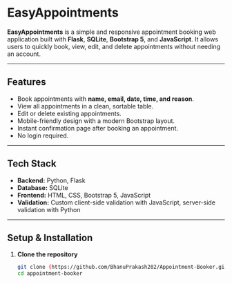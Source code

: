 # EasyAppointments

**EasyAppointments** is a simple and responsive appointment booking web application built with **Flask**, **SQLite**, **Bootstrap 5**, and **JavaScript**. It allows users to quickly book, view, edit, and delete appointments without needing an account.

---

## Features

- Book appointments with **name, email, date, time, and reason**.
- View all appointments in a clean, sortable table.
- Edit or delete existing appointments.
- Mobile-friendly design with a modern Bootstrap layout.
- Instant confirmation page after booking an appointment.
- No login required.

---

## Tech Stack

- **Backend:** Python, Flask  
- **Database:** SQLite  
- **Frontend:** HTML, CSS, Bootstrap 5, JavaScript  
- **Validation:** Custom client-side validation with JavaScript, server-side validation with Python

---

## Setup & Installation

1. **Clone the repository**
   ```bash
   git clone (https://github.com/BhanuPrakash202/Appointment-Booker.git)
   cd appointment-booker

